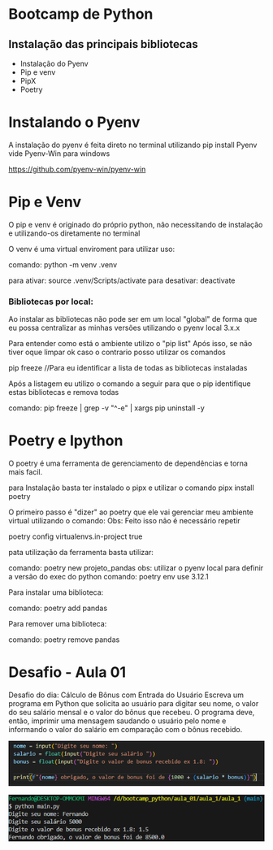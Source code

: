 # Bootcamp de Python
 ## Instalação das principais bibliotecas
   -  Instalação do Pyenv
   -  Pip e venv
   -  PipX
   -  Poetry

# Instalando o Pyenv

A instalação do pyenv é feita direto no terminal utilizando pip install Pyenv vide Pyenv-Win para windows

https://github.com/pyenv-win/pyenv-win

# Pip e Venv

O pip e venv é originado do próprio python, não necessitando de instalação e utilizando-os diretamente no terminal

O venv é uma virtual enviroment para utilizar uso:

comando: python -m venv .venv

para ativar: source .venv/Scripts/activate
para desativar: deactivate

### Bibliotecas por local:

Ao instalar as bibliotecas não pode ser em um local "global" de forma que eu possa centralizar as minhas versões utilizando o pyenv local 3.x.x

Para entender como está o ambiente utilizo o "pip list"
Após isso, se não tiver oque limpar ok caso o contrario posso utilizar os comandos

pip freeze //Para eu identificar a lista de todas as bibliotecas instaladas

Após a listagem eu utilizo o comando a seguir para que o pip identifique estas bibliotecas e remova todas 

comando: pip freeze | grep -v "^-e" | xargs pip uninstall -y 

# Poetry e Ipython
O poetry é uma ferramenta de gerenciamento de dependências e torna mais facil.

para Instalação basta ter instalado o pipx e utilizar o comando pipx install poetry

O primeiro passo é "dizer" ao poetry que ele vai gerenciar meu ambiente virtual utilizando o comando:
Obs: Feito isso não é necessário repetir 

poetry config virtualenvs.in-project true

pata utilização da ferramenta basta utilizar:

comando: poetry new projeto_pandas
obs: utilizar o pyenv local para definir a versão do exec do python
comando: poetry env use 3.12.1 

Para instalar uma biblioteca:

comando: poetry add pandas

Para remover uma biblioteca:

comando: poetry remove pandas


# Desafio - Aula 01

Desafio do dia: Cálculo de Bônus com Entrada do Usuário
Escreva um programa em Python que solicita ao usuário para digitar seu nome, o valor do seu salário mensal e o valor do bônus que recebeu. O programa deve, então, imprimir uma mensagem saudando o usuário pelo nome e informando o valor do salário em comparação com o bônus recebido.

![alt text](image-1.png)

![alt text](image.png)